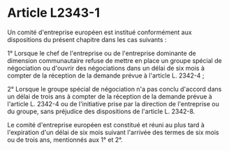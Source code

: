 # Article L2343-1

Un comité d'entreprise européen est institué conformément aux dispositions du présent chapitre dans les cas suivants :

1° Lorsque le chef de l'entreprise ou de l'entreprise dominante de dimension communautaire refuse de mettre en place un groupe spécial de négociation ou d'ouvrir des négociations dans un délai de six mois à compter de la réception de la demande prévue à l'article L. 2342-4 ;

2° Lorsque le groupe spécial de négociation n'a pas conclu d'accord dans un délai de trois ans à compter de la réception de la demande prévue à l'article L. 2342-4 ou de l'initiative prise par la direction de l'entreprise ou du groupe, sans préjudice des dispositions de l'article L. 2342-8.

Le comité d'entreprise européen est constitué et réuni au plus tard à l'expiration d'un délai de six mois suivant l'arrivée des termes de six mois ou de trois ans, mentionnés aux 1° et 2°.